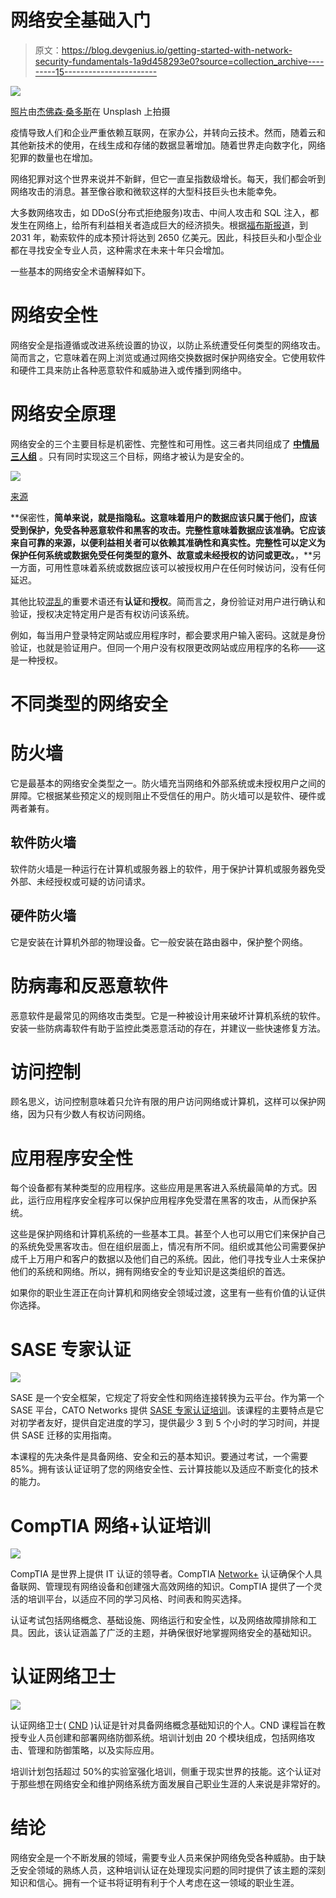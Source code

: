 # 网络安全基础入门

> 原文：<https://blog.devgenius.io/getting-started-with-network-security-fundamentals-1a9d458293e0?source=collection_archive---------15----------------------->

![](img/32134727d5c12cf6797e4a3db657b0d6.png)

[照片](https://unsplash.com/photos/9SoCnyQmkzI)由[杰佛森·桑多斯](https://unsplash.com/@jefflssantos)在 Unsplash 上拍摄

疫情导致人们和企业严重依赖互联网，在家办公，并转向云技术。然而，随着云和其他新技术的使用，在线生成和存储的数据显著增加。随着世界走向数字化，网络犯罪的数量也在增加。

网络犯罪对这个世界来说并不新鲜，但它一直呈指数级增长。每天，我们都会听到网络攻击的消息。甚至像谷歌和微软这样的大型科技巨头也未能幸免。

大多数网络攻击，如 DDoS(分布式拒绝服务)攻击、中间人攻击和 SQL 注入，都发生在网络上，给所有利益相关者造成巨大的经济损失。根据[福布斯报道](https://www.forbes.com/sites/chuckbrooks/2021/10/24/more-alarming-cybersecurity-stats-for-2021-/?sh=57c197cf4a36)，到 2031 年，勒索软件的成本预计将达到 2650 亿美元。因此，科技巨头和小型企业都在寻找安全专业人员，这种需求在未来十年只会增加。

一些基本的网络安全术语解释如下。

# 网络安全性

网络安全是指遵循或改进系统设置的协议，以防止系统遭受任何类型的网络攻击。简而言之，它意味着在网上浏览或通过网络交换数据时保护网络安全。它使用软件和硬件工具来防止各种恶意软件和威胁进入或传播到网络中。

# 网络安全原理

网络安全的三个主要目标是机密性、完整性和可用性。这三者共同组成了 [**中情局三人组**](https://www.fortinet.com/resources/cyberglossary/cia-triad) 。只有同时实现这三个目标，网络才被认为是安全的。

![](img/65dffa4701ad2326acfe97f5fb6dc121.png)

[来源](https://www.securitymadesimple.org/cybersecurity-blog/what-are-the-3-principles-of-information-security)

**保密性，**简单来说，就是指隐私。这意味着用户的数据应该只属于他们，应该受到保护，免受各种恶意软件和黑客的攻击。**完整性**意味着数据应该准确。它应该来自可靠的来源，以便利益相关者可以依赖其准确性和真实性。完整性可以定义为保护任何系统或数据免受任何类型的意外、故意或未经授权的访问或更改。**，**另一方面，可用性意味着系统或数据应该可以被授权用户在任何时候访问，没有任何延迟。

其他比较[混乱](https://auth0.com/docs/get-started/authentication-and-authorization)的重要术语还有**认证**和**授权**。简而言之，身份验证对用户进行确认和验证，授权决定特定用户是否有权访问该系统。

例如，每当用户登录特定网站或应用程序时，都会要求用户输入密码。这就是身份验证，也就是验证用户。但同一个用户没有权限更改网站或应用程序的名称——这是一种授权。

# 不同类型的网络安全

# 防火墙

它是最基本的网络安全类型之一。防火墙充当网络和外部系统或未授权用户之间的屏障。它根据某些预定义的规则阻止不受信任的用户。防火墙可以是软件、硬件或两者兼有。

## 软件防火墙

软件防火墙是一种运行在计算机或服务器上的软件，用于保护计算机或服务器免受外部、未经授权或可疑的访问请求。

## 硬件防火墙

它是安装在计算机外部的物理设备。它一般安装在路由器中，保护整个网络。

# 防病毒和反恶意软件

恶意软件是最常见的网络攻击类型。它是一种被设计用来破坏计算机系统的软件。安装一些防病毒软件有助于监控此类恶意活动的存在，并建议一些快速修复方法。

# 访问控制

顾名思义，访问控制意味着只允许有限的用户访问网络或计算机，这样可以保护网络，因为只有少数人有权访问网络。

# 应用程序安全性

每个设备都有某种类型的应用程序。这些应用是黑客进入系统最简单的方式。因此，运行应用程序安全程序可以保护应用程序免受潜在黑客的攻击，从而保护系统。

这些是保护网络和计算机系统的一些基本工具。甚至个人也可以用它们来保护自己的系统免受黑客攻击。但在组织层面上，情况有所不同。组织或其他公司需要保护成千上万用户和客户的数据以及他们自己的系统。因此，他们寻找专业人士来保护他们的系统和网络。所以，拥有网络安全的专业知识是这类组织的首选。

如果你的职业生涯正在向计算机和网络安全领域过渡，这里有一些有价值的认证供你选择。

# SASE 专家认证

![](img/48fa9d81cc88b8e325c1ab22d317c6eb.png)

SASE 是一个安全框架，它规定了将安全性和网络连接转换为云平台。作为第一个 SASE 平台，CATO Networks 提供 [SASE 专家认证培训](https://www.catonetworks.com/sase/sase-expert-level-1/)。该课程的主要特点是它对初学者友好，提供自定进度的学习，提供最少 3 到 5 个小时的学习时间，并提供 SASE 迁移的实用指南。

本课程的先决条件是具备网络、安全和云的基本知识。要通过考试，一个需要 85%。拥有该认证证明了您的网络安全性、云计算技能以及适应不断变化的技术的能力。

# CompTIA 网络+认证培训

![](img/cd23c06bdb62a30eefc98f811fbc3b49.png)

CompTIA 是世界上提供 IT 认证的领导者。CompTIA [Network+](https://www.comptia.org/training/by-certification/network) 认证确保个人具备联网、管理现有网络设备和创建强大高效网络的知识。CompTIA 提供了一个灵活的培训平台，以适应不同的学习风格、时间表和购买选择。

认证考试包括网络概念、基础设施、网络运行和安全性，以及网络故障排除和工具。因此，该认证涵盖了广泛的主题，并确保很好地掌握网络安全的基础知识。

# 认证网络卫士

![](img/9ccf6d401025b6237d97156d283fe841.png)

认证网络卫士( [CND](https://www.eccouncil.org/programs/certified-network-security-course/) )认证是针对具备网络概念基础知识的个人。CND 课程旨在教授专业人员创建和部署网络防御系统。培训计划由 20 个模块组成，包括网络攻击、管理和防御策略，以及实际应用。

培训计划包括超过 50%的实验室强化培训，侧重于现实世界的技能。这个认证对于那些想在网络安全和维护网络系统方面发展自己职业生涯的人来说是非常好的。

# 结论

网络安全是一个不断发展的领域，需要专业人员来保护网络免受各种威胁。由于缺乏安全领域的熟练人员，这种培训认证在处理现实问题的同时提供了该主题的深刻知识和信心。拥有一个证书将证明有利于个人考虑在这一领域的职业生涯。